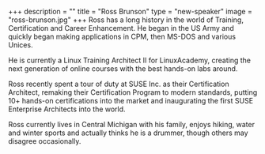 +++
description = ""
title = "Ross Brunson"
type = "new-speaker"
image = "ross-brunson.jpg"
+++
Ross has a long history in the world of Training, Certification and Career Enhancement. He began in the US Army and quickly began making applications in CPM, then MS-DOS and various Unices.

He is currently a Linux Training Architect II for LinuxAcademy, creating the next generation of online courses with the best hands-on labs around.

Ross recently spent a tour of duty at SUSE Inc. as their Certification Architect, remaking their Certification Program to modern standards, putting 10+ hands-on certifications into the market and inaugurating the first SUSE Enterprise Architects into the world.

Ross currently lives in Central Michigan with his family, enjoys hiking, water and winter sports and actually thinks he is a drummer, though others may disagree occasionally.